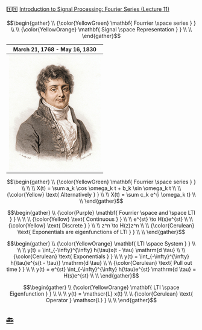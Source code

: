 :one::one: [Introduction to Signal Processing: Fourier Series (Lecture 11)](https://youtu.be/eXC-_ny9J-Y)

```math
\begin{gather}
   \\
   {\color{YellowGreen} \mathbf{ Fourrier \space series  } } \\
    \\
   {\color{YellowOrange} \mathbf{ Signal \space Representation  } } \\
    \\
\end{gather}
```
|  March 21, 1768 - May 16, 1830 |
|-|
| <img src=images/fourrier.jpeg width='' height='' > </img> |

```math
\begin{gather}
   \\
   {\color{YellowGreen} \mathbf{ Fourrier \space series  } } \\
    \\
    \\
   X(t) = \sum a_k \cos \omega_k t + b_k \sin \omega_k t \\
    \\
   {\color{Yellow} \text{ Alternatively  } } \\
    \\
    X(t) = \sum c_k e^{i \omega_k t} \\
    \\
\end{gather}
```

```math
\begin{gather}
   \\
   {\color{Purple} \mathbf{ Fourrier \space and \space LTI  } } \\
    \\
    \\
   {\color{Yellow} \text{ Continuous  } } \\
    \\
   e^{st} \to H(s)e^{st} \\
    \\
   {\color{Yellow} \text{ Discrete  } } \\
    \\
   z^n \to H(z)z^n \\
    \\
   {\color{Cerulean} \text{ Exponentials are eigenfunctions of LTI  } } \\
    \\
\end{gather}
```

```math
\begin{gather}
   \\
   {\color{YellowOrange} \mathbf{ LTI \space System  } } \\
    \\
    \\
   y(t) = \int_{-\infty}^{\infty} h(\tau)x(t - \tau) \mathrm{d \tau} \\
    \\
   {\color{Cerulean} \text{ Exponentials  } } \\
    \\
   y(t) = \int_{-\infty}^{\infty} h(\tau)e^{s(t - \tau)} \mathrm{d \tau} \\
    \\
   {\color{Cerulean} \text{ Pull out time  } } \\
    \\
   y(t) = e^{st} \int_{-\infty}^{\infty} h(\tau)e^{st} \mathrm{d \tau} = H(s)e^{st} \\
    \\
\end{gather}
```

```math
\begin{gather}
   \\
   {\color{YellowOrange} \mathbf{ LTI \space Eigenfunction  } } \\
    \\
    \\
   y(t) = \mathscr{L} x(t) \\
    \\
   {\color{Cerulean} \text{ Operator  } \mathscr{L} } \\
    \\

\end{gather}
```

## [:back: ](../#round_pushpin-signal-processing-an-introduction)
